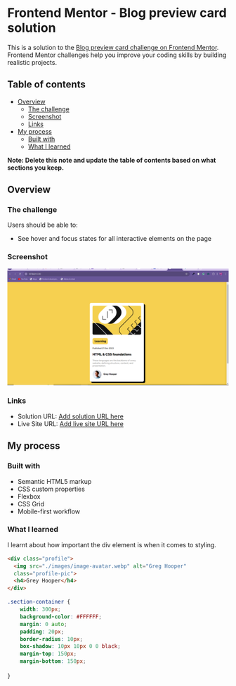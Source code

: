 # Frontend Mentor - Blog preview card solution

This is a solution to the [Blog preview card challenge on Frontend Mentor](https://www.frontendmentor.io/challenges/blog-preview-card-ckPaj01IcS). Frontend Mentor challenges help you improve your coding skills by building realistic projects. 

## Table of contents

- [Overview](#overview)
  - [The challenge](#the-challenge)
  - [Screenshot](#screenshot)
  - [Links](#links)
- [My process](#my-process)
  - [Built with](#built-with)
  - [What I learned](#what-i-learned)
  

**Note: Delete this note and update the table of contents based on what sections you keep.**

## Overview

### The challenge

Users should be able to:

- See hover and focus states for all interactive elements on the page

### Screenshot

![](./images/blog-preview-card.png)



### Links

- Solution URL: [Add solution URL here](https://github.com/Temiloluwa16/blog-preview-card)
- Live Site URL: [Add live site URL here](https://youhttps://laura-blog-previews.netlify.app/)

## My process

### Built with

- Semantic HTML5 markup
- CSS custom properties
- Flexbox
- CSS Grid
- Mobile-first workflow


### What I learned

I learnt about how important the div element is when it comes to styling.

```html
<div class="profile">
  <img src="./images/image-avatar.webp" alt="Greg Hooper" 
  class="profile-pic">
  <h4>Grey Hooper</h4>
</div>
```
```css
.section-container {
    width: 300px;
    background-color: #FFFFFF;
    margin: 0 auto;
    padding: 20px;
    border-radius: 10px;
    box-shadow: 10px 10px 0 0 black;
    margin-top: 150px;
    margin-bottom: 150px;
    
}
```



